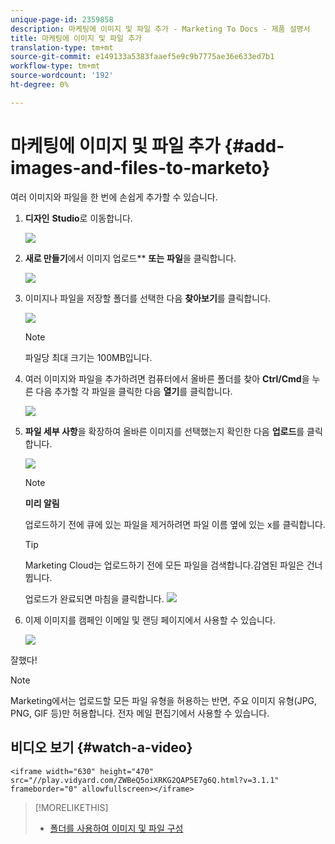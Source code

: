 ```yaml
---
unique-page-id: 2359858
description: 마케팅에 이미지 및 파일 추가 - Marketing To Docs - 제품 설명서
title: 마케팅에 이미지 및 파일 추가
translation-type: tm+mt
source-git-commit: e149133a5383faaef5e9c9b7775ae36e633ed7b1
workflow-type: tm+mt
source-wordcount: '192'
ht-degree: 0%

---
```



# 마케팅에 이미지 및 파일 추가 {#add-images-and-files-to-marketo}

여러 이미지와 파일을 한 번에 손쉽게 추가할 수 있습니다.

1. **디자인** **Studio**&#x200B;로 이동합니다.

   ![](assets/designstudio.png)

1. **새로 만들기**&#x200B;에서 이미지 업로드** **또는** **파일**&#x200B;을 클릭합니다.

   ![](assets/image2014-9-15-18-3a5-3a33.png)

1. 이미지나 파일을 저장할 폴더를 선택한 다음 **찾아보기**&#x200B;를 클릭합니다.

   ![](assets/image2014-9-15-18-3a6-3a21.png)

   >[!NOTE]
   >
   >파일당 최대 크기는 100MB입니다.

1. 여러 이미지와 파일을 추가하려면 컴퓨터에서 올바른 폴더를 찾아 **Ctrl/Cmd**&#x200B;을 누른 다음 추가할 각 파일을 클릭한 다음 **열기**&#x200B;를 클릭합니다.

   ![](assets/image2014-9-15-18-3a6-3a58.png)

1. **파일 세부 사항**&#x200B;을 확장하여 올바른 이미지를 선택했는지 확인한 다음 **업로드**&#x200B;를 클릭합니다.

   ![](assets/image2014-9-15-18-3a7-3a22.png)

   >[!NOTE]
   >
   >**미리 알림**
   >
   >
   >업로드하기 전에 큐에 있는 파일을 제거하려면 파일 이름 옆에 있는 x를 클릭합니다.

   >[!TIP]
   >
   >Marketing Cloud는 업로드하기 전에 모든 파일을 검색합니다.감염된 파일은 건너뜁니다.

   업로드가 완료되면 마침을 클릭합니다.
   ![](assets/image2014-9-15-18-3a8-3a34.png)

1. 이제 이미지를 캠페인 이메일 및 랜딩 페이지에서 사용할 수 있습니다.

   ![](assets/image2014-9-15-18-3a8-3a45.png)

잘했다!

>[!NOTE]
>
>Marketing에서는 업로드할 모든 파일 유형을 허용하는 반면, 주요 이미지 유형(JPG, PNG, GIF 등)만 허용합니다. 전자 메일 편집기에서 사용할 수 있습니다.

## 비디오 보기 {#watch-a-video}

`<iframe width="630" height="470" src="//play.vidyard.com/ZWBeQ5oiXRKG2QAP5E7g6Q.html?v=3.1.1" frameborder="0" allowfullscreen></iframe>`

>[!MORELIKETHIS]
>
>* [폴더를 사용하여 이미지 및 파일 구성](organize-your-images-and-files-using-folders.md)

>



